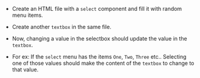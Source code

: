 - Create an HTML file with a `select` component and fill it with random menu items.
- Create another `textbox` in the same file.
- Now, changing a value in the selectbox should update the value in the `textbox`.

- For ex: If the `select` menu has the items `One`, `Two`, `Three` etc.. Selecting one of those values should make the content of the `textbox` to change to that value.